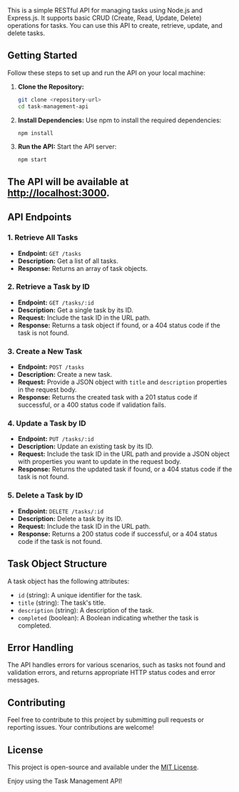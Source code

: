 This is a simple RESTful API for managing tasks using Node.js and Express.js. It supports basic CRUD (Create, Read, Update, Delete) operations for tasks. You can use this API to create, retrieve, update, and delete tasks.

## Getting Started

Follow these steps to set up and run the API on your local machine:

1. **Clone the Repository:**

   ```bash
   git clone <repository-url>
   cd task-management-api

   ```

2. **Install Dependencies:**
   Use npm to install the required dependencies:

   ```bash
   npm install
   ```

3. **Run the API:**
   Start the API server:

   ```
   npm start
   ```

## The API will be available at [http://localhost:3000](http://localhost:3000/).

## API Endpoints

### 1. Retrieve All Tasks

- **Endpoint:** `GET /tasks`
- **Description:** Get a list of all tasks.
- **Response:** Returns an array of task objects.

### 2. Retrieve a Task by ID

- **Endpoint:** `GET /tasks/:id`
- **Description:** Get a single task by its ID.
- **Request:** Include the task ID in the URL path.
- **Response:** Returns a task object if found, or a 404 status code if the task is not found.

### 3. Create a New Task

- **Endpoint:** `POST /tasks`
- **Description:** Create a new task.
- **Request:** Provide a JSON object with `title` and `description` properties in the request body.
- **Response:** Returns the created task with a 201 status code if successful, or a 400 status code if validation fails.

### 4. Update a Task by ID

- **Endpoint:** `PUT /tasks/:id`
- **Description:** Update an existing task by its ID.
- **Request:** Include the task ID in the URL path and provide a JSON object with properties you want to update in the request body.
- **Response:** Returns the updated task if found, or a 404 status code if the task is not found.

### 5. Delete a Task by ID

- **Endpoint:** `DELETE /tasks/:id`
- **Description:** Delete a task by its ID.
- **Request:** Include the task ID in the URL path.
- **Response:** Returns a 200 status code if successful, or a 404 status code if the task is not found.

## Task Object Structure

A task object has the following attributes:

- `id` (string): A unique identifier for the task.
- `title` (string): The task's title.
- `description` (string): A description of the task.
- `completed` (boolean): A Boolean indicating whether the task is completed.

## Error Handling

The API handles errors for various scenarios, such as tasks not found and validation errors, and returns appropriate HTTP status codes and error messages.

## Contributing

Feel free to contribute to this project by submitting pull requests or reporting issues. Your contributions are welcome!

## License

This project is open-source and available under the [MIT License]().

Enjoy using the Task Management API!
